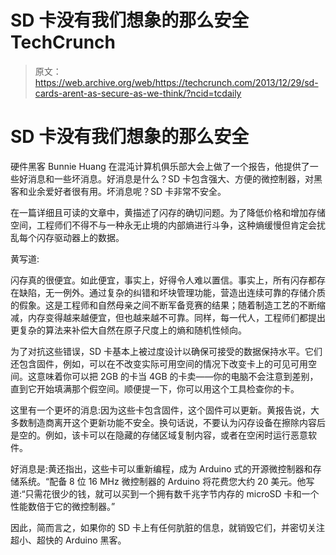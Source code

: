 # SD 卡没有我们想象的那么安全 TechCrunch

> 原文：<https://web.archive.org/web/https://techcrunch.com/2013/12/29/sd-cards-arent-as-secure-as-we-think/?ncid=tcdaily>

# SD 卡没有我们想象的那么安全

硬件黑客 Bunnie Huang 在混沌计算机俱乐部大会上做了一个报告，他提供了一些好消息和一些坏消息。好消息是什么？SD 卡包含强大、方便的微控制器，对黑客和业余爱好者很有用。坏消息呢？SD 卡非常不安全。

在一篇详细且可读的文章中，黄描述了闪存的确切问题。为了降低价格和增加存储空间，工程师们不得不与一种永无止境的内部熵进行斗争，这种熵缓慢但肯定会扰乱每个闪存驱动器上的数据。

黄写道:

闪存真的很便宜。如此便宜，事实上，好得令人难以置信。事实上，所有闪存都存在缺陷，无一例外。通过复杂的纠错和坏块管理功能，营造出连续可靠的存储介质的假象。这是工程师和自然母亲之间不断军备竞赛的结果；随着制造工艺的不断缩减，内存变得越来越便宜，但也越来越不可靠。同样，每一代人，工程师们都提出更复杂的算法来补偿大自然在原子尺度上的熵和随机性倾向。

为了对抗这些错误，SD 卡基本上被过度设计以确保可接受的数据保持水平。它们还包含固件，例如，可以在不改变实际可用空间的情况下改变卡上的可见可用空间。这意味着你可以把 2GB 的卡当 4GB 的卡卖——你的电脑不会注意到差别，直到它开始填满那个假空间。顺便提一下，你可以用这个工具检查你的卡。

这里有一个更坏的消息:因为这些卡包含固件，这个固件可以更新。黄报告说，大多数制造商离开这个更新功能不安全。换句话说，不要认为闪存设备在擦除内容后是空的。例如，该卡可以在隐藏的存储区域复制内容，或者在空闲时运行恶意软件。

好消息是:黄还指出，这些卡可以重新编程，成为 Arduino 式的开源微控制器和存储系统。“配备 8 位 16 MHz 微控制器的 Arduino 将花费您大约 20 美元。他写道:“只需花很少的钱，就可以买到一个拥有数千兆字节内存的 microSD 卡和一个性能数倍于它的微控制器。”

因此，简而言之，如果你的 SD 卡上有任何肮脏的信息，就销毁它们，并密切关注超小、超快的 Arduino 黑客。